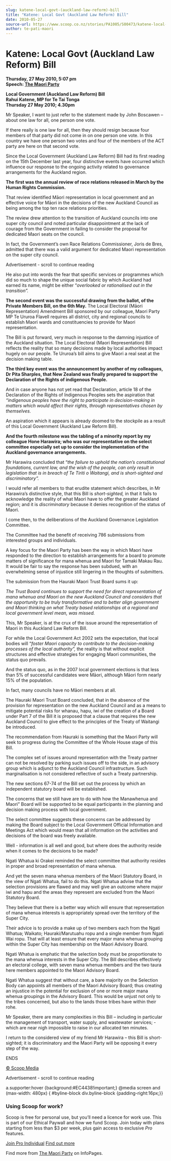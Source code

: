 ```yaml
---
slug: katene-local-govt-(auckland-law-reform)-bill
title: "Katene: Local Govt (Auckland Law Reform) Bill"
date: 2010-05-27
source-url: https://www.scoop.co.nz/stories/PA1005/S00473/katene-local-govt-auckland-law-reform-bill.htm
author: te-pati-maori
---
```

Katene: Local Govt (Auckland Law Reform) Bill
=============================================

**Thursday, 27 May 2010, 5:07 pm**  
**Speech: [The Maori Party](https://info.scoop.co.nz/The_Maori_Party)**

**Local Government (Auckland Law Reform) Bill**  
**Rahui Katene, MP for Te Tai Tonga**  
**Thursday 27 May 2010; 4.30pm**

Mr Speaker, I want to just refer to the statement made by John Boscawen –about one law for all, one person one vote.

If there really is one law for all, then they should resign because four members of that party did not come in on one person one vote. In this country we have one person two votes and four of the members of the ACT party are here on that second vote.

Since the Local Government (Auckland Law Reform) Bill had its first reading on the 15th December last year, four distinctive events have occurred which influence our response to the ongoing activity related to governance arrangements for the Auckland region.

**The first was the annual review of race relations released in March by the Human Rights Commission.**

That review identified Māori representation in local government and an effective voice for Māori in the decisions of the new Auckland Council as being among the top ten race relations priorities.

The review drew attention to the transition of Auckland councils into one super city council and noted particular disappointment at the lack of courage from the Government in failing to consider the proposal for dedicated Maori seats on the council.

In fact, the Government’s own Race Relations Commissioner, Joris de Bres, admitted that there was a valid argument for dedicated Maori representation on the super city council.

Advertisement - scroll to continue reading





He also put into words the fear that specific services or programmes which did so much to shape the unique social fabric by which Auckland had earned its name, might be either “_overlooked or rationalised out in the transition”._

**The second event was the successful drawing from the ballot, of the Private Members Bill, on the 6th May.** The Local Electoral (Māori Representation) Amendment Bill sponsored by our colleague, Maori Party MP Te Ururoa Flavell requires all district, city and regional councils to establish Maori wards and constituencies to provide for Maori representation.

The Bill is put forward, very much in response to the damning injustice of the Auckland situation. The Local Electoral (Maori Representation) Bill reflects the reality that so many decisions made by local authorities impact hugely on our people. Te Ururoa’s bill aims to give Maori a real seat at the decision making table.

**The third key event was the announcement by another of my colleagues, Dr Pita Sharples, that New Zealand was finally prepared to support the Declaration of the Rights of indigenous People.**

And in case anyone has not yet read that Declaration, article 18 of the Declaration of the Rights of Indigenous Peoples sets the aspiration that _“indigenous peoples have the right to participate in decision-making in matters which would affect their rights, through representatives chosen by themselves._

An aspiration which it appears is already doomed to the stockpile as a result of this Local Government (Auckland Law Reform Bill).

**And the fourth milestone was the tabling of a minority report by my colleague Hone Harawira; who was our representative on the select committee especially set up to consider the implementation of the Auckland governance arrangements.**

Mr Harawira concluded that “_the failure to uphold the nation’s constitutional foundations, current law, and the wish of the people, can only result in legislation that is in breach of Te Tiriti o Waitangi, and is short-sighted and discriminatory”._

I would refer all members to that erudite statement which describes, in Mr Harawira’s distinctive style, that this Bill is _short-sighted,_ in that it fails to acknowledge the reality of what Maori have to offer the greater Auckland region; and it is _discriminatory_ because it denies recognition of the status of Maori.

I come then, to the deliberations of the Auckland Governance Legislation Committee.

The Committee had the benefit of receiving 786 submissions from interested groups and individuals.

A key focus for the Maori Party has been the way in which Maori have responded to the direction to establish arrangements for a board to promote matters of significance for mana whenua and Maori for Tamaki Makau Rau.  
It would be fair to say the response has been subdued, with an overwhelming sense of injustice still lingering in the thoughts of submitters.

The submission from the Hauraki Maori Trust Board sums it up:

_The Trust Board continues to support the need for direct representation of mana whenua and Maori on the new Auckland Council and considers that the opportunity to be truly transformative and to better align government and Maori thinking on what Treaty based relationships at a regional and local government level mean, was missed._

This, Mr Speaker, is at the crux of the issue around the representation of Maori in this Auckland Law Reform Bill.

For while the Local Government Act 2002 sets the expectation, that local bodies will “_foster Maori capacity to contribute to the decision-making processes of the local authority”,_ the reality is that without explicit structures and effective strategies for engaging Maori communities, the status quo prevails.

And the status quo, as in the 2007 local government elections is that less than 5% of successful candidates were Māori, although Māori form nearly 15% of the population.

In fact, many councils have no Māori members at all.

The Hauraki Maori Trust Board concluded, that in the absence of the provision for representation on the new Auckland Council and as a means to mitigate potential risks for whanau, hapu, iwi of the creation of a Board under Part 7 of the Bill it is proposed that a clause that requires the new Auckland Council to give effect to the principles of the Treaty of Waitangi be introduced.

The recommendation from Hauraki is something that the Maori Party will seek to progress during the Committee of the Whole House stage of this Bill.

The complex set of issues around representation with the Treaty partner can not be resolved by parking such issues off to the side, in an advisory group which is adjunct to the Auckland Council infrastructure. Such marginalisation is not considered reflective of such a Treaty partnership.

The new sections 67-74 of the Bill set out the process by which an independent statutory board will be established.

The concerns that we still have are to do with how the Manawhenua and Maori” Board will be supported to be equal participants in the planning and decision making process with local government.

The select committee suggests these concerns can be addressed by making the Board subject to the Local Government Official Information and Meetings Act which would mean that all information on the activities and decisions of the board was freely available.

Well - information is all well and good, but where does the authority reside when it comes to the decisions to be made?

Ngati Whatua ki Orakei reminded the select committee that authority resides in proper and broad representation of mana whenua.

And yet the seven mana whenua members of the Maori Statutory Board, in the view of Ngati Whatua, fail to do this. Ngati Whatua advise that the selection provisions are flawed and may well give an outcome where major iwi and hapu and the areas they represent are excluded from the Maori Statutory Board.

They believe that there is a better way which will ensure that representation of mana whenua interests is appropriately spread over the territory of the Super City.

Their advice is to provide a make up of two members each from the Ngati Whatua; Waikato; Hauraki/Marutuahu ropu and a single member from Ngati Wai ropu. That will at least ensure that every major mana whenua grouping within the Super City has membership on the Maori Advisory Board.

Ngati Whatua is emphatic that the selection body must be proportionate to the mana whenua interests in the Super City. The Bill describes effectively an electoral college, with seven mana whenua members and the two taura here members appointed to the Maori Advisory Board.

Ngati Whatua suggest that without care, a bare majority on the Selection Body can appoints all members of the Maori Advisory Board; thus creating an injustice in the potential for exclusion of one or more major mana whenua groupings in the Advisory Board. This would be unjust not only to the tribes concerned, but also to the lands those tribes have within their rohe.

Mr Speaker, there are many complexities in this Bill – including in particular the management of transport, water supply, and wastewater services; - which are near nigh impossible to raise in our allocated ten minutes.

I return to the considered view of my friend Mr Harawira – this Bill is short-sighted; it is discriminatory and the Maori Party will be opposing it every step of the way.

  
ENDS

[© Scoop Media](http://www.scoop.co.nz/about/terms.html)  

Advertisement - scroll to continue reading



a.supporter:hover {background:#EC4438!important;} @media screen and (max-width: 480px) { #byline-block div.byline-block {padding-right:16px;}}

### Using Scoop for work?

Scoop is free for personal use, but you’ll need a licence for work use. This is part of our Ethical Paywall and how we fund Scoop. Join today with plans starting from less than $3 per week, plus gain access to exclusive _Pro_ features.  
  
[Join Pro Individual](https://pro.scoop.co.nz/Individual/?from=ProIn24) [Find out more](https://pro.scoop.co.nz/using-scoop-for-work/?from=ProIn24)

Find more from [The Maori Party](https://info.scoop.co.nz/The_Maori_Party) on InfoPages.